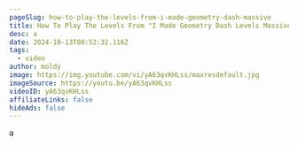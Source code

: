 ```yaml
---
pageSlug: how-to-play-the-levels-from-i-made-geometry-dash-massive
title: How To Play The Levels From "I Made Geometry Dash Levels Massive"
desc: a
date: 2024-10-13T00:52:32.116Z
tags:
  - video
author: moldy
image: https://img.youtube.com/vi/yA63qvKHLss/maxresdefault.jpg
imageSource: https://youtu.be/yA63qvKHLss
videoID: yA63qvKHLss
affiliateLinks: false
hideAds: false
---
```

a